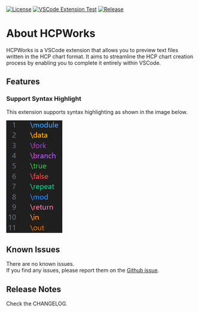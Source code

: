 [![License](https://img.shields.io/badge/license-MIT-green.svg)](https://github.com/in0ho1no/HCPWorks/blob/main/hcpworks/LICENSE)
[![VSCode Extension Test](https://github.com/in0ho1no/HCPWorks/actions/workflows/unittest.yml/badge.svg)](https://github.com/in0ho1no/HCPWorks/actions/workflows/unittest.yml)
[![Release](https://img.shields.io/github/v/release/in0ho1no/HCPWorks)](https://github.com/in0ho1no/HCPWorks/releases)

# About HCPWorks

HCPWorks is a VSCode extension that allows you to preview text files written in the HCP chart format.
It aims to streamline the HCP chart creation process by enabling you to complete it entirely within VSCode.

## Features

### Support Syntax Highlight

This extension supports syntax highlighting as shown in the image below.

![syntaxHighlight](hcpworks/resources/images/syntaxHighlight.png)

## Known Issues

There are no known issues.  
If you find any issues, please report them on the [Github issue](https://github.com/in0ho1no/HCPWorks/issues).

## Release Notes

Check the CHANGELOG.
